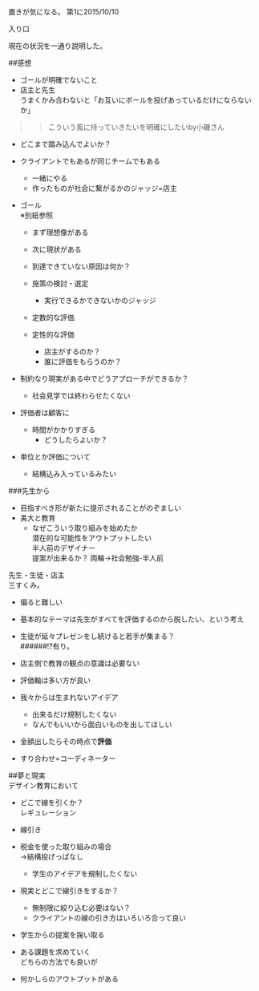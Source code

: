 置きが気になる。
第1に2015/10/10

入り口

現在の状況を一通り説明した。  

##感想

* ゴールが明確でないこと  
* 店主と先生  
  うまくかみ合わないと「お互いにボールを投げあっているだけにならないか」  
  
>>こういう風に持っていきたいを明確にしたいby小磯さん
  
* どこまで踏み込んでよいか？  
  
* クライアントでもあるが同じチームでもある  
  - 一緒にやる
  - 作ったものが社会に繋がるかのジャッジ=店主  
  
* ゴール  
  ※別紙参照  
  * まず理想像がある  
  * 次に現状がある  
  * 到達できていない原因は何か？  
  * 施策の検討・選定 
    - 実行できるかできないかのジャッジ  

  * 定数的な評価  
  * 定性的な評価  
    - 店主がするのか？
    - 誰に評価をもらうのか？  
  
* 制約なり現実がある中でどうアプローチができるか？  
  - 社会見学では終わらせたくない  
  
* 評価者は顧客に  
  - 時間がかかりすぎる
    + どうしたらよいか？
  
* 単位とか評価について
  - 結構込み入っているみたい  
  
###先生から  
* 目指すべき形が新たに提示されることがのぞましい  
* 美大と教育  
  - なぜこういう取り組みを始めたか  
    潜在的な可能性をアウトプットしたい  
    半人前のデザイナー  
    提案が出来るか？
    両輪→社会勉強-半人前  
  
先生・生徒・店主  
三すくみ。  
* 偏ると難しい  
  
* 基本的なテーマは先生がすべてを評価するのから脱したい、という考え  
  
* 生徒が延々プレゼンをし続けると若手が集まる？  
######!?有り。  
  
* 店主側で教育の観点の意識は必要ない  
  
* 評価軸は多い方が良い  
  
* 我々からは生まれないアイデア  
  - 出来るだけ規制したくない  
  - なんでもいいから面白いものを出してほしい  
  
* 金額出したらその時点で**評価**  
* すり合わせ=コーディネーター  
  
##夢と現実  
デザイン教育において  
  
* どこで線を引くか？  
レギュレーション  
* 線引き  
  
* 税金を使った取り組みの場合  
  →結構投げっぱなし  
  - 学生のアイデアを規制したくない  
  
* 現実とどこで線引きをするか？  
  - 無制限に絞り込む必要はない？  
  - クライアントの線の引き方はいろいろ合って良い  
  
* 学生からの提案を掬い取る  
* ある課題を求めていく  
どちらの方法でも良いが  
* 何かしらのアウトプットがある  
  
  

